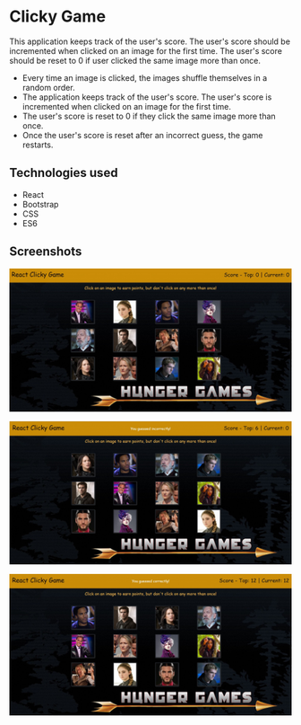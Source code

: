 # Clicky Game
This application keeps track of the user's score. The user's score should be incremented when clicked on an image for the first time. The user's score should be reset to 0 if user clicked the same image more than once.

- Every time an image is clicked, the images shuffle themselves in a random order.
- The application keeps track of the user's score. The user's score is incremented when clicked on an image for the first time. 
- The user's score is reset to 0 if they click the same image more than once.
- Once the user's score is reset after an incorrect guess, the game restarts.

## Technologies used
- React
- Bootstrap
- CSS
- ES6

## Screenshots

![Overview](https://raw.githubusercontent.com/radhikabgupta/ReadMeInfoProj2/master/assets/app_ss_01.jpg)

![Test](https://raw.githubusercontent.com/radhikabgupta/ReadMeInfoProj2/master/assets/app_ss_02.jpg)

![](https://raw.githubusercontent.com/radhikabgupta/ReadMeInfoProj2/master/assets/app_ss_03.jpg)
